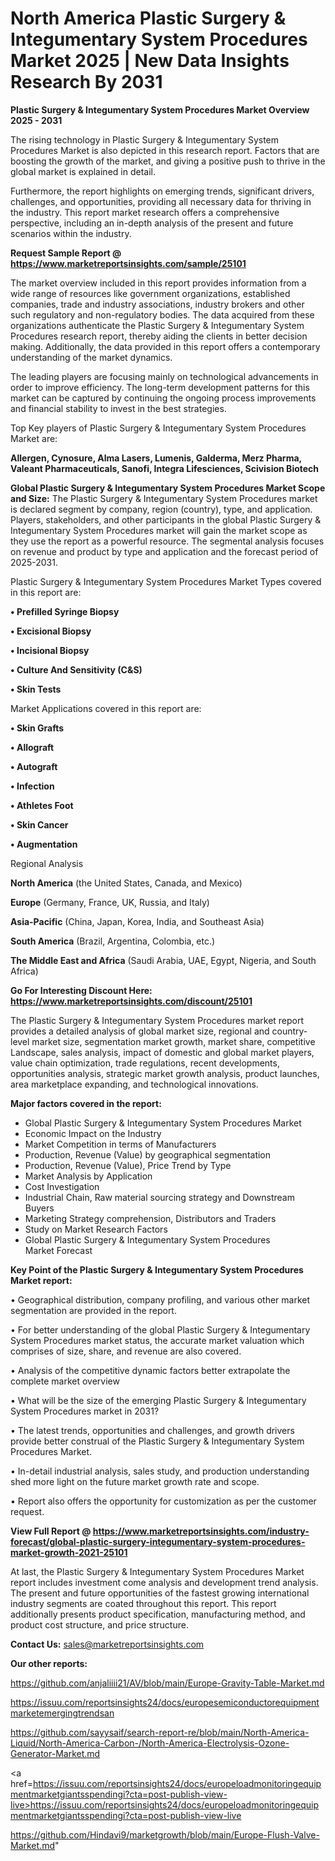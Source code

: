 # North America Plastic Surgery & Integumentary System Procedures Market 2025 | New Data Insights Research By 2031

<Strong> Plastic Surgery & Integumentary System Procedures Market Overview 2025 - 2031</strong>

The rising technology in Plastic Surgery & Integumentary System Procedures Market is also depicted in this research report. Factors that are boosting the growth of the market, and giving a positive push to thrive in the global market is explained in detail.

Furthermore, the report highlights on emerging trends, significant drivers, challenges, and opportunities, providing all necessary data for thriving in the industry. This report market research offers a comprehensive perspective, including an in-depth analysis of the present and future scenarios within the industry.

<strong>Request Sample Report @ <a href=https://www.marketreportsinsights.com/sample/25101>https://www.marketreportsinsights.com/sample/25101</a></strong>

The market overview included in this report provides information from a wide range of resources like government organizations, established companies, trade and industry associations, industry brokers and other such regulatory and non-regulatory bodies. The data acquired from these organizations authenticate the Plastic Surgery & Integumentary System Procedures research report, thereby aiding the clients in better decision making. Additionally, the data provided in this report offers a contemporary understanding of the market dynamics.

The leading players are focusing mainly on technological advancements in order to improve efficiency. The long-term development patterns for this market can be captured by continuing the ongoing process improvements and financial stability to invest in the best strategies.

Top Key players of Plastic Surgery & Integumentary System Procedures Market are:

<strong>Allergen, Cynosure, Alma Lasers, Lumenis, Galderma, Merz Pharma, Valeant Pharmaceuticals, Sanofi, Integra Lifesciences, Scivision Biotech</strong>

<strong><b>Global Plastic Surgery & Integumentary System Procedures Market Scope and Size:</b></strong>
The Plastic Surgery & Integumentary System Procedures market is declared segment by company, region (country), type, and application. Players, stakeholders, and other participants in the global Plastic Surgery & Integumentary System Procedures market will gain the market scope as they use the report as a powerful resource. The segmental analysis focuses on revenue and product by type and application and the forecast period of 2025-2031.

Plastic Surgery & Integumentary System Procedures Market Types covered in this report are:

<strong>• Prefilled Syringe Biopsy

• Excisional Biopsy

• Incisional Biopsy

• Culture And Sensitivity (C&S)

• Skin Tests</strong>

Market Applications covered in this report are:

<strong>• Skin Grafts

• Allograft

• Autograft

• Infection

• Athletes Foot

• Skin Cancer

• Augmentation</strong> 

Regional Analysis

<strong>North America</strong> (the United States, Canada, and Mexico)

<strong>Europe</strong> (Germany, France, UK, Russia, and Italy)

<strong>Asia-Pacific</strong> (China, Japan, Korea, India, and Southeast Asia)

<strong>South America</strong> (Brazil, Argentina, Colombia, etc.)

<strong>The Middle East and Africa</strong> (Saudi Arabia, UAE, Egypt, Nigeria, and South Africa)

<strong>Go For Interesting Discount Here: <a href=https://www.marketreportsinsights.com/discount/25101>https://www.marketreportsinsights.com/discount/25101</a></strong>

The Plastic Surgery & Integumentary System Procedures market report provides a detailed analysis of global market size, regional and country-level market size, segmentation market growth, market share, competitive Landscape, sales analysis, impact of domestic and global market players, value chain optimization, trade regulations, recent developments, opportunities analysis, strategic market growth analysis, product launches, area marketplace expanding, and technological innovations.

<strong><b>Major factors covered in the report:</b></strong>
<ul>
  <li>Global Plastic Surgery & Integumentary System Procedures Market </li>
  <li>Economic Impact on the Industry</li>
  <li>Market Competition in terms of Manufacturers</li>
  <li>Production, Revenue (Value) by geographical segmentation</li>
  <li>Production, Revenue (Value), Price Trend by Type</li>
  <li>Market Analysis by Application</li>
  <li>Cost Investigation</li>
  <li>Industrial Chain, Raw material sourcing strategy and Downstream Buyers</li>
  <li>Marketing Strategy comprehension, Distributors and Traders</li>
  <li>Study on Market Research Factors</li>
  <li>Global Plastic Surgery & Integumentary System Procedures Market Forecast</li>
</ul>

<strong><b>Key Point of the Plastic Surgery & Integumentary System Procedures Market report:</b></strong>

• Geographical distribution, company profiling, and various other market segmentation are provided in the report.

• For better understanding of the global Plastic Surgery & Integumentary System Procedures market status, the accurate market valuation which comprises of size, share, and revenue are also covered.

• Analysis of the competitive dynamic factors better extrapolate the complete market overview

• What will be the size of the emerging Plastic Surgery & Integumentary System Procedures market in 2031?

• The latest trends, opportunities and challenges, and growth drivers provide better construal of the Plastic Surgery & Integumentary System Procedures Market.

• In-detail industrial analysis, sales study, and production understanding shed more light on the future market growth rate and scope.

• Report also offers the opportunity for customization as per the customer request.

<strong><b>View Full Report @ <a href=https://www.marketreportsinsights.com/industry-forecast/global-plastic-surgery-integumentary-system-procedures-market-growth-2021-25101>https://www.marketreportsinsights.com/industry-forecast/global-plastic-surgery-integumentary-system-procedures-market-growth-2021-25101</a></b></strong>


At last, the Plastic Surgery & Integumentary System Procedures Market report includes investment come analysis and development trend analysis. The present and future opportunities of the fastest growing international industry segments are coated throughout this report. This report additionally presents product specification, manufacturing method, and product cost structure, and price structure.

<strong>Contact Us:</strong>
sales@marketreportsinsights.com

<strong>Our other reports:</strong>

<a href=https://github.com/anjaliiii21/AV/blob/main/Europe-Gravity-Table-Market.md>https://github.com/anjaliiii21/AV/blob/main/Europe-Gravity-Table-Market.md</a>

<a href=https://issuu.com/reportsinsights24/docs/europesemiconductorequipmentmarketemergingtrendsan>https://issuu.com/reportsinsights24/docs/europesemiconductorequipmentmarketemergingtrendsan</a>

<a href=https://github.com/sayysaif/search-report-re/blob/main/North-America-Liquid/North-America-Carbon-/North-America-Electrolysis-Ozone-Generator-Market.md>https://github.com/sayysaif/search-report-re/blob/main/North-America-Liquid/North-America-Carbon-/North-America-Electrolysis-Ozone-Generator-Market.md</a>

<a href=https://issuu.com/reportsinsights24/docs/europeloadmonitoringequipmentmarketgiantsspendingi?cta=post-publish-view-live>https://issuu.com/reportsinsights24/docs/europeloadmonitoringequipmentmarketgiantsspendingi?cta=post-publish-view-live</a>

<a href=https://github.com/Hindavi9/marketgrowth/blob/main/Europe-Flush-Valve-Market.md>https://github.com/Hindavi9/marketgrowth/blob/main/Europe-Flush-Valve-Market.md</a>"
